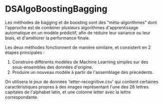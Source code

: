 # DSAlgoBoostingBagging
Les méthodes de bagging et de boosting sont des "méta-algorithmes" dont l'approche est de combiner plusieurs algorithmes d'apprentissage automatique en un modèle prédictif, afin de réduire leur variance ou leur biais, et d'améliorer la performance finale.


Les deux méthodes fonctionnent de manière similaire, et consistent en 2 étapes principales :
1) Construire différents modèles de Machine Learning simples sur des sous-ensembles des données d'origine.
2) Produire un nouveau modèle à partir de l'assemblage des précédents.

On utilisera le jeux de données 'letter-recognitive.csv' qui contient certaines caractèristiques propres à des images représentant l'une des 26 lettres capitales de l'alphabet latin, et une colonne letter avec la lettre correspondante. 
